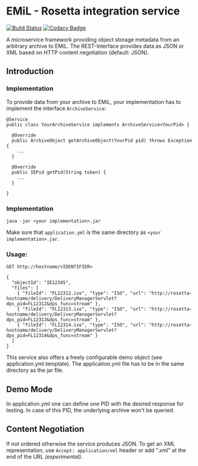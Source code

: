 # EMiL - Rosetta integration service
[![Build Status](https://travis-ci.org/emil-emulation/emil-integration-framework.svg?branch=master)](https://travis-ci.org/emil-emulation/emil-integration-framework)
[![Codacy Badge](https://api.codacy.com/project/badge/grade/ae1606d194c94c0d926805e697b94785)](https://www.codacy.com/app/marcus_2/emil-integration-framework)

A microservice framework providing object storage metadata from an arbitrary archive to EMiL. The REST-Interface provides data as JSON or XML based on HTTP content negotiation (default: JSON).

## Introduction

### Implementation

To provide data from your archive to EMiL, your implementation has to implement the interface `ArchiveService`:

    @Service
    public class YourArchiveService implements ArchiveService<YourPid> {

      @Override
      public ArchiveObject getArchiveObject(YourPid pid) throws Exception {
        ...
      }

      @Override
      public IEPid getPid(String token) {
        ...
      }

    }


### Implementation

    java -jar <your implementation>.jar

Make sure that `application.yml` is the same directory as `<your implementation>.jar`.

### Usage:

    GET http://hostname/<IDENTIFIER>

    {
      "objectId": "IE12345",
      "files": [
        { "fileId": "FL12312.iso", "type": "ISO", "url": "http://rosetta-hostname/delivery/DeliveryManagerServlet?dps_pid=FL12312&dps_func=stream" },
        { "fileId": "FL12313.iso", "type": "ISO", "url": "http://rosetta-hostname/delivery/DeliveryManagerServlet?dps_pid=FL12313&dps_func=stream" },
        { "fileId": "FL12314.iso", "type": "ISO", "url": "http://rosetta-hostname/delivery/DeliveryManagerServlet?dps_pid=FL12314&dps_func=stream" }
      ]
    }

This service also offers a freely configurable demo object (see application.yml.template). The application.yml file has to be in the same directory as the jar file.

## Demo Mode

In application.yml one can define one PID with the desired response for testing. In case of this PID, the underlying archive won't be queried.

## Content Negotiation

If not ordered otherwise the service produces JSON. To get an XML representation, use `Accept: application/xml` header or add ".xml" at the end of the URL *(experimental)*.
